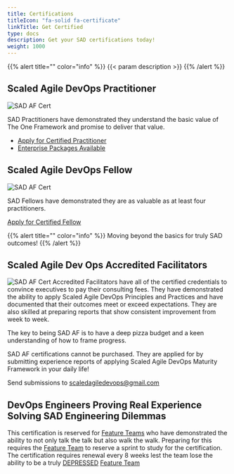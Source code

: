 ```yaml
---
title: Certifications
titleIcon: "fa-solid fa-certificate"
linkTitle: Get Certified
type: docs
description: Get your SAD certifications today!
weight: 1000
---
```


{{% alert title="" color="info" %}}
{{< param description >}}
{{% /alert %}}

## Scaled Agile DevOps Practitioner

![SAD AF Cert](/images/sad-certified-sm.png)

SAD Practitioners have demonstrated they understand the basic value of The One Framework and promise to deliver that value.

- [Apply for Certified Practitioner](https://www.buymeacoffee.com/sadmf/e/47597)
- [Enterprise Packages Available](https://www.buymeacoffee.com/sadmf/e/47599)

## Scaled Agile DevOps Fellow

![SAD AF Cert](/images/sad-fellow-sm.png)

SAD Fellows have demonstrated they are as valuable as at least four practitioners.

[Apply for Certified Fellow](https://www.buymeacoffee.com/sadmf/e/47598)

{{% alert title="" color="info" %}}
Moving beyond the basics for truly SAD outcomes!
{{% /alert %}}

## Scaled Agile Dev Ops Accredited Facilitators

![SAD AF Cert](/images/sad-af-sm.png) Accredited Facilitators have all of the certified credentials to convince executives to pay their consulting fees. They have demonstrated the ability to apply Scaled Agile DevOps Principles and Practices and have documented that their outcomes meet or exceed expectations. They are also skilled at preparing reports that show consistent improvement from week to week.

The key to being SAD AF is to have a deep pizza budget and a keen understanding of how to frame progress.

SAD AF certifications cannot be purchased. They are applied for by submitting experience reports of applying Scaled Agile DevOps Maturity Framework in your daily life!

Send submissions to <scaledagiledevops@gmail.com>

## DevOps Engineers Proving Real Experience Solving SAD Engineering Dilemmas

This certification is reserved for [Feature Teams](/roles/#feature-team-ft) who have demonstrated the ability to not only talk the talk but also walk the walk. Preparing for this requires the [Feature Team](/roles/#feature-team-ft) to reserve a sprint to study for the certification. The certification requires renewal every 8 weeks lest the team lose the ability to be a truly [DEPRESSED](#devops-engineers-proving-real-experience-solving-sad-engineering-dilemmas) [Feature Team](/roles/#feature-team-ft)
